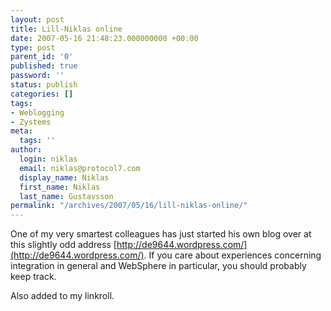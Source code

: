 ```yaml
---
layout: post
title: Lill-Niklas online
date: 2007-05-16 21:48:23.000000000 +00:00
type: post
parent_id: '0'
published: true
password: ''
status: publish
categories: []
tags:
- Weblogging
- Zystems
meta:
  tags: ''
author:
  login: niklas
  email: niklas@protocol7.com
  display_name: Niklas
  first_name: Niklas
  last_name: Gustavsson
permalink: "/archives/2007/05/16/lill-niklas-online/"
---
```

One of my very smartest colleagues has just started his own blog over at this slightly odd address [http://de9644.wordpress.com/](http://de9644.wordpress.com/). If you care about experiences concerning integration in general and WebSphere in particular, you should probably keep track.

Also added to my linkroll.

